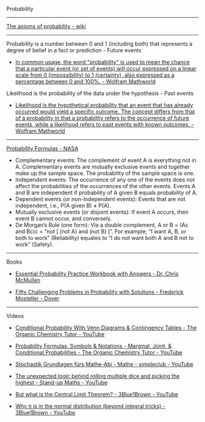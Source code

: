 Probability

- - - -

[The axioms of probability - wiki](https://en.wikipedia.org/wiki/Probability_axioms)

- - - -

Probability is a number between 0 and 1 (including both) that represents a degree of belief in a fact or prediction - Future events

*  [In common usage, the word "probability" is used to mean the chance that a particular event (or set of events) will occur expressed on a linear scale from 0 (impossibility) to 1 (certainty), also expressed as a percentage between 0 and 100%. - Wolfram Mathworld](https://mathworld.wolfram.com/Probability.html)

Likelihood is the probability of the data under the hypothesis - Past events

* [Likelihood is the hypothetical probability that an event that has already occurred would yield a specific outcome. The concept differs from that of a probability in that a probability refers to the occurrence of future events, while a likelihood refers to past events with known outcomes. - Wolfram Mathworld](https://mathworld.wolfram.com/Likelihood.html)

- - - -

[Probability Formulas - NASA](https://www.nasa.gov/wp-content/uploads/2023/11/210624-probability-formulas.pdf)

* Complementary events: The complement of event A is everything not in A. Complementary events are mutually
exclusive events and together make up the sample space. The probability of the sample space is one.
* Independent events: The occurrence of any one of the events does not affect the probabilities of the occurrences
of the other events. Events A and B are independent if probability of A given B equals probability of A.
* Dependent events (or non-independent events): Events that are not independent, i.e., P(A given B) ≠ P(A).
* Mutually exclusive events (or disjoint events): If event A occurs, then event B cannot occur, and conversely.
* De Morgan’s Rule (one form): Via a double complement, A or B = (Ac and Bc)c = “not [ (not A) and (not B) ]”. For
example, “I want A, B, or both to work” (Reliability) equates to “I do not want both A and B not to work” (Safety).

- - - -

Books

* [Essential Probability Practice Workbook with Answers - Dr. Chris McMullen](https://www.goodreads.com/book/show/212931091-essential-probability-practice-workbook-with-answers)

* [Fifty Challenging Problems in Probability with Solutions - Frederick Mosteller - Dover](https://store.doverpublications.com/products/9780486653556?srsltid=AfmBOoqTq25PzBNjRLb4DdBFVKu3-nixrTLp-gyKcBjO34ELsyAo8cy6)

- - - -

Videos

* [Conditional Probability With Venn Diagrams & Contingency Tables - The Organic Chemistry Tutor - YouTube](https://youtu.be/sqDVrXq_eh0?si=K3KJjEj_801jA6-c)

* [Probability Formulas, Symbols & Notations - Marginal, Joint, & Conditional Probabilities - The Organic Chemistry Tutor - YouTube](https://youtu.be/bddckR734aM?si=3utOb4B4hcPgkVet)

* [Stochastik Grundlagen fürs Mathe-Abi - Mathe - simpleclub - YouTube](https://youtu.be/mygSTraEAkU?si=eNfizTMJrs9KlLk5)

* [The unexpected logic behind rolling multiple dice and picking the highest - Stand-up Maths - YouTube](https://youtu.be/X_DdGRjtwAo?si=uB9UU3F6EhqVOUy7)

* [But what is the Central Limit Theorem? - 3Blue1Brown - YouTube](https://youtu.be/zeJD6dqJ5lo?si=KQsy8fHnbOiWwahm)

* [Why π is in the normal distribution (beyond integral tricks) - 3Blue1Brown - YouTube](https://youtu.be/cy8r7WSuT1I?si=bIeII9aFgCY4kPi7)
